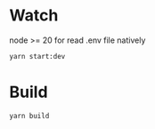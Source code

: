 # Watch

node >= 20 for read .env file natively

```bash
yarn start:dev
```

# Build

```bash
yarn build
```
